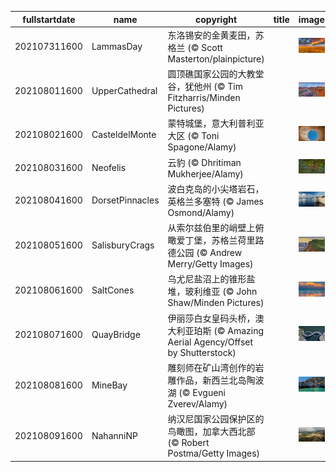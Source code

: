 |fullstartdate|name|copyright|title|image|
|--|--|--|--|--|
202107311600|LammasDay|东洛锡安的金黄麦田，苏格兰 (© Scott Masterton/plainpicture)||![](/zh-CN/2021/08/202107311600LammasDay.jpg)|
202108011600|UpperCathedral|圆顶礁国家公园的大教堂谷，犹他州 (© Tim Fitzharris/Minden Pictures)||![](/zh-CN/2021/08/202108011600UpperCathedral.jpg)|
202108021600|CasteldelMonte|蒙特城堡，意大利普利亚大区 (© Toni Spagone/Alamy)||![](/zh-CN/2021/08/202108021600CasteldelMonte.jpg)|
202108031600|Neofelis|云豹 (© Dhritiman Mukherjee/Alamy)||![](/zh-CN/2021/08/202108031600Neofelis.jpg)|
202108041600|DorsetPinnacles|波白克岛的小尖塔岩石，英格兰多塞特 (© James Osmond/Alamy)||![](/zh-CN/2021/08/202108041600DorsetPinnacles.jpg)|
202108051600|SalisburyCrags|从索尔兹伯里的峭壁上俯瞰爱丁堡，苏格兰荷里路德公园 (© Andrew Merry/Getty Images)||![](/zh-CN/2021/08/202108051600SalisburyCrags.jpg)|
202108061600|SaltCones|乌尤尼盐沼上的锥形盐堆，玻利维亚 (© John Shaw/Minden Pictures)||![](/zh-CN/2021/08/202108061600SaltCones.jpg)|
202108071600|QuayBridge|伊丽莎白女皇码头桥，澳大利亚珀斯 (© Amazing Aerial Agency/Offset by Shutterstock)||![](/zh-CN/2021/08/202108071600QuayBridge.jpg)|
202108081600|MineBay|雕刻师在矿山湾创作的岩雕作品，新西兰北岛陶波湖 (© Evgueni Zverev/Alamy)||![](/zh-CN/2021/08/202108081600MineBay.jpg)|
202108091600|NahanniNP|纳汉尼国家公园保护区的鸟瞰图，加拿大西北部 (© Robert Postma/Getty Images)||![](/zh-CN/2021/08/202108091600NahanniNP.jpg)|
